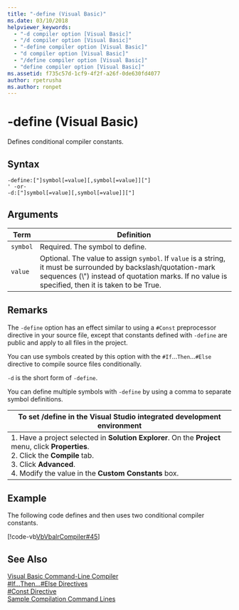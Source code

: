 ```yaml
---
title: "-define (Visual Basic)"
ms.date: 03/10/2018
helpviewer_keywords: 
  - "-d compiler option [Visual Basic]"
  - "/d compiler option [Visual Basic]"
  - "-define compiler option [Visual Basic]"
  - "d compiler option [Visual Basic]"
  - "/define compiler option [Visual Basic]"
  - "define compiler option [Visual Basic]"
ms.assetid: f735c57d-1cf9-4f2f-a26f-0de630fd4077
author: rpetrusha
ms.author: ronpet
---
```

# -define (Visual Basic)
Defines conditional compiler constants.  

## Syntax  

```  
-define:["]symbol[=value][,symbol[=value]]["]  
' -or-  
-d:["]symbol[=value][,symbol[=value]]["]  
```  

## Arguments  


|Term|Definition|  
|---|---|  
|`symbol`|Required. The symbol to define.|  
|`value`|Optional. The value to assign `symbol`. If `value` is a string, it must be surrounded by backslash/quotation-mark sequences (\\") instead of quotation marks. If no value is specified, then it is taken to be True.|  

## Remarks  
 The `-define` option has an effect similar to using a `#Const` preprocessor directive in your source file, except that constants defined with `-define` are public and apply to all files in the project.  

 You can use symbols created by this option with the `#If`...`Then`...`#Else` directive to compile source files conditionally.  

 `-d` is the short form of `-define`.  

 You can define multiple symbols with `-define` by using a comma to separate symbol definitions.  


|To set /define in the Visual Studio integrated development environment|  
|---|  
|1.  Have a project selected in **Solution Explorer**. On the **Project** menu, click **Properties**. <br />2.  Click the **Compile** tab.<br />3.  Click **Advanced**.<br />4.  Modify the value in the **Custom Constants** box.|  

## Example  
 The following code defines and then uses two conditional compiler constants.  

 [!code-vb[VbVbalrCompiler#45](../../../visual-basic/reference/command-line-compiler/codesnippet/VisualBasic/define_1.vb)]  

## See Also  
 [Visual Basic Command-Line Compiler](../../../visual-basic/reference/command-line-compiler/index.md)  
 [#If...Then...#Else Directives](../../../visual-basic/language-reference/directives/if-then-else-directives.md)  
 [#Const Directive](../../../visual-basic/language-reference/directives/const-directive.md)  
 [Sample Compilation Command Lines](../../../visual-basic/reference/command-line-compiler/sample-compilation-command-lines.md)
